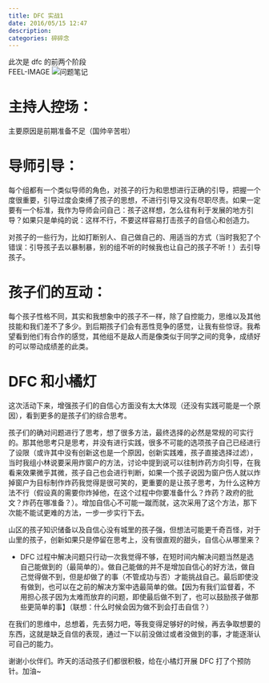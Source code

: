 ```yaml
---
title: DFC 实战1
date: 2016/05/15 12:47
description:
categories: 碎碎念
---
```


此次是 dfc 的前两个阶段  
FEEL-IMAGE
![问题笔记](https://images.scar.site/20220223223544.png)

# 主持人控场：

主要原因是前期准备不足（国帅辛苦啦）

# 导师引导：

每个组都有一个类似导师的角色，对孩子的行为和思想进行正确的引导，把握一个度很重要，引导过度会束缚了孩子的思想，不进行引导又没有尽职尽责。如果一定要有一个标准，我作为导师会问自己：孩子这样想，怎么往有利于发展的地方引导？如果只是单纯的说：这样不行，不要这样容易打击孩子的自信心和创造力。

对孩子的一些行为，比如打断别人、自己做自己的、用适当的方式（当时我犯了个错误：引导孩子去以暴制暴，别的组不听的时候我也让自己的孩子不听！）去引导孩子。

# 孩子们的互动：

每个孩子性格不同，其实和我想象中的孩子不一样，除了自控能力，思维以及其他技能和我们差不了多少。到后期孩子们会有恶性竞争的感觉，让我有些惊讶。我希望看到他们有合作的感觉，其他组不是敌人而是像类似于同学之间的竞争，成绩好的可以带动成绩差的此类。

# DFC 和小橘灯

这次活动下来，增强孩子们的自信心方面没有太大体现（还没有实践可能是一个原因），看到更多的是孩子们的综合思考。

孩子们的确对问题进行了思考，想了很多方法，最终选择的必然是常规的可实行的。那其他思考只是思考，并没有进行实践，很多不可能的选项孩子自己已经进行了设限（或许其中没有创新这也是一个原因，创新实践难，孩子直接选择过滤），当时我组小林说要采用炸窗户的方法，讨论中提到说可以往制炸药方向引导，在我看来效果微乎其微，孩子自己也会进行判断，如果一个孩子说因为窗户伤人就以炸掉窗户为目标制作炸药我觉得是很可笑的，更重要的是让孩子思考，为什么这种方法不行（假设真的需要你炸掉他，在这个过程中你要准备什么？炸药？政府的批文？炸药在哪准备？）。增加自信心不可能一蹴而就，这次采用了这个方法，那下次能不能试更难的方法，一步一步实行下去。

山区的孩子知识储备以及自信心没有城里的孩子强，但想法可能更千奇百怪，对于山里的孩子，创新如果只是停留在思考上，没有很直观的甜头，自信心从哪里来？

- DFC 过程中解决问题只行动一次我觉得不够，在短时间内解决问题当然是选自己能做到的（最简单的）。做自己能做的并不是增加自信心的好方法，做自己觉得做不到，但是却做了的事（不管成功与否）才能挑战自己。最后即使没有做到，也可以在之前的解决方案中选最简单的做。【因为有我们监督着，不用担心孩子因为太难而放弃的问题，即使最后做不到了，也可以鼓励孩子做那些更简单的事】（联想：什么时候会因为做不到会打击自信？）

在我们的思维中，总想着，先去努力吧，等我变得足够好的时候，再去争取想要的东西，这就是缺乏自信的表现，通过一下以前没做过或者没做到的事，才能逐渐认可自己的能力。

谢谢小伙伴们。昨天的活动孩子们都很积极，给在小橘灯开展 DFC 打了个预防针。加油~
